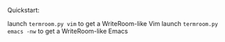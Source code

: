 Quickstart:

launch `termroom.py vim` to get a WriteRoom-like Vim
launch `termroom.py emacs -nw` to get a WriteRoom-like Emacs

